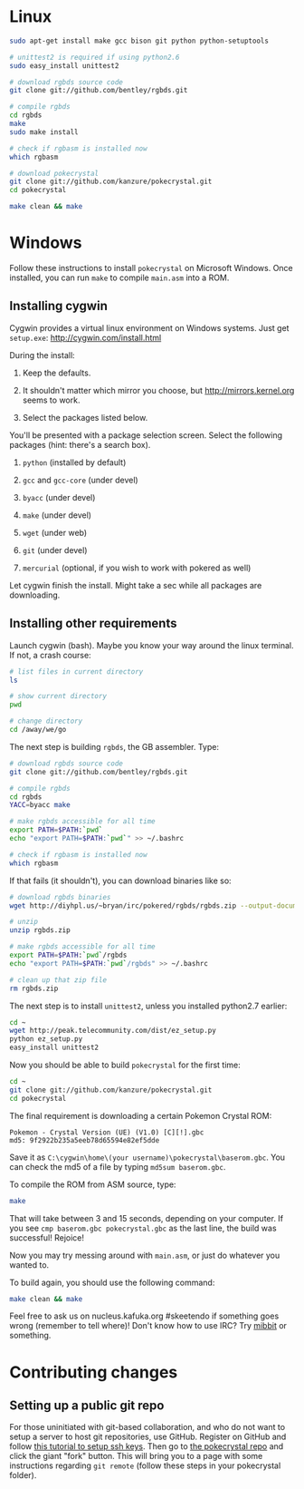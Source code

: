 # Linux

```bash
sudo apt-get install make gcc bison git python python-setuptools 

# unittest2 is required if using python2.6
sudo easy_install unittest2

# download rgbds source code
git clone git://github.com/bentley/rgbds.git

# compile rgbds
cd rgbds
make
sudo make install

# check if rgbasm is installed now
which rgbasm

# download pokecrystal
git clone git://github.com/kanzure/pokecrystal.git
cd pokecrystal

make clean && make
```

# Windows

Follow these instructions to install `pokecrystal` on Microsoft Windows. Once
installed, you can run `make` to compile `main.asm` into a ROM.

## Installing cygwin

Cygwin provides a virtual linux environment on Windows systems. Just get
`setup.exe`: http://cygwin.com/install.html

During the install:

  1. Keep the defaults.

  2. It shouldn't matter which mirror you choose, but http://mirrors.kernel.org
  seems to work.

  3. Select the packages listed below.

You'll be presented with a package selection screen. Select the following
packages (hint: there's a search box).

  1. `python` (installed by default)

  2. `gcc` and `gcc-core` (under devel)

  3. `byacc` (under devel)

  4. `make` (under devel)

  5. `wget` (under web)

  6. `git` (under devel)

  7. `mercurial` (optional, if you wish to work with pokered as well)

Let cygwin finish the install.  Might take a sec while all packages are
downloading.

## Installing other requirements

Launch cygwin (bash). Maybe you know your way around the linux terminal. If not, a
crash course:

```bash
# list files in current directory
ls

# show current directory
pwd

# change directory
cd /away/we/go
```

The next step is building `rgbds`, the GB assembler. Type:

```bash
# download rgbds source code
git clone git://github.com/bentley/rgbds.git

# compile rgbds
cd rgbds
YACC=byacc make

# make rgbds accessible for all time
export PATH=$PATH:`pwd`
echo "export PATH=$PATH:`pwd`" >> ~/.bashrc

# check if rgbasm is installed now
which rgbasm
```

If that fails (it shouldn't), you can download binaries like so:

```bash
# download rgbds binaries
wget http://diyhpl.us/~bryan/irc/pokered/rgbds/rgbds.zip --output-document=rgbds.zip

# unzip
unzip rgbds.zip

# make rgbds accessible for all time
export PATH=$PATH:`pwd`/rgbds
echo "export PATH=$PATH:`pwd`/rgbds" >> ~/.bashrc

# clean up that zip file
rm rgbds.zip
```

The next step is to install `unittest2`, unless you installed python2.7
earlier:

```bash
cd ~
wget http://peak.telecommunity.com/dist/ez_setup.py
python ez_setup.py
easy_install unittest2
```

Now you should be able to build `pokecrystal` for the first time:

```bash
cd ~
git clone git://github.com/kanzure/pokecrystal.git
cd pokecrystal
```

The final requirement is downloading a certain Pokemon Crystal ROM:

```
Pokemon - Crystal Version (UE) (V1.0) [C][!].gbc
md5: 9f2922b235a5eeb78d65594e82ef5dde
```

Save it as `C:\cygwin\home\(your username)\pokecrystal\baserom.gbc`. You can
check the md5 of a file by typing `md5sum baserom.gbc`.

To compile the ROM from ASM source, type:

```bash
make
```

That will take between 3 and 15 seconds, depending on your computer. If you see
`cmp baserom.gbc pokecrystal.gbc` as the last line, the build was successful!
Rejoice!

Now you may try messing around with `main.asm`, or just do whatever you wanted
to.

To build again, you should use the following command:

```bash
make clean && make
```

Feel free to ask us on nucleus.kafuka.org #skeetendo if something goes wrong
(remember to tell where)! Don't know how to use IRC? Try
[mibbit](http://mibbit.com/) or something.

# Contributing changes

## Setting up a public git repo

For those uninitiated with git-based collaboration, and who do not want to setup a server to host git repositories, use GitHub. Register on GitHub and follow [this tutorial to setup ssh keys](https://help.github.com/articles/generating-ssh-keys). Then go to [the pokecrystal repo](https://github.com/kanzure/pokecrystal) and click the giant "fork" button. This will bring you to a page with some instructions regarding `git remote` (follow these steps in your pokecrystal folder).
